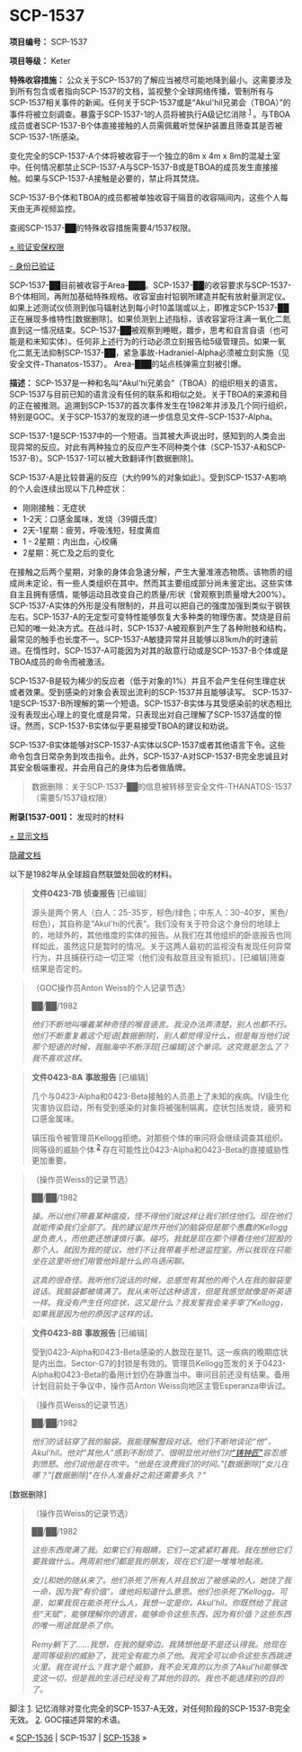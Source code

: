 # SCP-1537
                        


**项目编号：** SCP-1537

**项目等级：** Keter

**特殊收容措施：** 公众关于SCP-1537的了解应当被尽可能地降到最小。这需要涉及到所有包含或者指向SCP-1537的文档，监视整个全球网络传播，管制所有与SCP-1537相关事件的新闻。任何关于SCP-1537或是“Akul'hil兄弟会（TBOA）”的事件将被立刻调查。暴露于SCP-1537-1的人员将被执行A级记忆消除<sup class='footnoteref'>
 <a shape='rect' class='footnoteref' id='footnoteref-1' href='javascript:;' onclick='WIKIDOT.page.utils.scrollToReference(&apos;footnote-1&apos;)'>1</a>
</sup>。与TBOA成员或者SCP-1537-B个体直接接触的人员需佩戴听觉保护装置且筛查其是否被SCP-1537-1所感染。

变化完全的SCP-1537-A个体将被收容于一个独立的8m x 4m x 8m的混凝土室中。任何情况都禁止SCP-1537-A与SCP-1537-B或是TBOA的成员发生直接接触。如果与SCP-1537-A接触是必要的，禁止将其焚烧。

SCP-1537-B个体和TBOA的成员都被单独收容于隔音的收容隔间内，这些个人每天由无声视频监控。

查阅SCP-1537-██的特殊收容措施需要4/1537权限。


<a shape='rect' class='collapsible-block-link' href='javascript:;'>+&#160;&#39564;&#35777;&#23433;&#20445;&#26435;&#38480;</a>

<a shape='rect' class='collapsible-block-link' href='javascript:;'>-&#160;&#36523;&#20221;&#24050;&#39564;&#35777;</a>

SCP-1537-██目前被收容于Area-███。SCP-1537-██的收容要求与SCP-1537-B个体相同，再附加基础特殊规格。收容室由衬铅钢所建造并配有放射量测定仪。如果上述测试仪侦测到伽马辐射达到每小时10盖瑞或以上，即推定SCP-1537-██正在展现多维特性[数据删除]。如果侦测到上述指标，该收容室将注满一氧化二氮直到这一情况结束。SCP-1537-██被观察到睡眠，踱步，思考和自言自语（也可能是和未知实体）。任何非上述行为的行动必须立刻报告给5级管理员。如果一氧化二氮无法抑制SCP-1537-██，紧急事故-Hadraniel-Alpha必须被立刻实施（见安全文件-Thanatos-1537）。 Area-███的站点核弹需立刻被引爆。




**描述：** SCP-1537是一种和名叫“Akul'hi兄弟会”（TBOA）的组织相关的语言。SCP-1537与目前已知的语言没有任何的联系和相似之处。关于TBOA的来源和目的正在被推测。追溯到SCP-1537的首次事件发生在1982年并涉及几个同行组织，特别是GOC。关于SCP-1537的发现的进一步信息见文件-SCP-1537-Alpha。

SCP-1537-1是SCP-1537中的一个短语。当其被大声说出时，感知到的人类会出现异常的反应。对此有两种独立的反应产生不同种类个体（SCP-1537-A和SCP-1537-B）。SCP-1537-1可以被大致翻译作[数据删除]。

SCP-1537-A是比较普遍的反应（大约99%的对象如此）。受到SCP-1537-A影响的个人会连续出现以下几种症状：

- 刚刚接触：无症状
- 1-2天：口感金属味，发烧（39摄氏度）
- 2天-1星期：疲劳，呼吸浅短，轻度黄疸
- 1 - 2星期：内出血，心绞痛
- 2星期：死亡及之后的变化

在接触之后两个星期，对象的身体会急速分解，产生大量准液态物质。该物质的组成尚未定论，有一些人类组织在其中。然而其主要组成部分尚未鉴定出。这些实体自主且拥有感情，能够运动且改变自己的质量/形状（曾观察到质量增大200%）。SCP-1537-A实体的外形是没有限制的，并且可以把自己的强度加强到类似于钢铁左右。SCP-1537-A的无定型可变特性能够恢复大多种类的物理伤害。焚烧是目前已知的唯一处决方式。在战斗时，SCP-1537-A被观察到产生了各种附肢和结构，最常见的触手也长度不一。SCP-1537-A敏捷异常并且能够以81km/h的时速前进。在惰性时，SCP-1537-A可能因为对其的敌意行动或是SCP-1537-B个体或是TBOA成员的命令而被激活。

SCP-1537-B是较为稀少的反应者（低于对象的1%）并且不会产生任何生理症状或者效果。受到感染的对象会表现出流利的SCP-1537并且能够读写。 SCP-1537-1是SCP-1537-B所理解的第一个短语。SCP-1537-B实体与其受感染前的状态相比没有表现出心理上的变化或是异常，只表现出对自己理解了SCP-1537适度的惊讶。然而，SCP-1537-B实体似乎更易接受TBOA的建议和劝说。

SCP-1537-B实体能够对SCP-1537-A实体以SCP-1537或者其他语言下令。这些命令包含日常杂务到攻击指令。此外，SCP-1537-A对SCP-1537-B完全忠诚且对其安全极端重视，并会用自己的身体为后者做盾牌。


> 数据删除：关于SCP-1537-██的信息被转移至安全文件-THANATOS-1537 （需要5/1537级权限）
> 

**附录[1537-001]：** 发现时的材料


<a shape='rect' class='collapsible-block-link' href='javascript:;'>+&#160;&#26174;&#31034;&#25991;&#26723;</a>

<a shape='rect' class='collapsible-block-link' href='javascript:;'>&#38544;&#34255;&#25991;&#26723;</a>

以下是1982年从全球超自然联盟处回收的材料。


> **文件0423-7B** 
**侦查报告** 
[已编辑]
> 
> 源头是两个男人（白人：25-35岁，棕色/绿色；中东人：30-40岁，黑色/棕色），其自称是“Akul'hi的代表”。我们没有关于符合这个身份的地球上的，地球外的，其他维度的实体的报告。从我们在其他组织的卧底报告也同样如此，虽然这只是暂时的情况。关于这两人最初的监视没有发现任何异常行为，并且捕获行动一切正常（他们没有敌意且没有抵抗）。[已编辑]筛查结果是否定的。
> 


> （GOC操作员Anton Weiss的个人记录节选）
> 
> ██/██/1982
> 
> *他们不断地叫嚷着某种奇怪的喉音语言。我没办法弄清楚，别人也都不行。他们不断重复着这个短语[数据删除]，别人都觉得没什么，但是每当他们说那个短语的时候，我脑海中不断浮现[已编辑]这个单词。这究竟是怎么了？我不喜欢这样。* 
> 


> **文件0423-8A** 
**事故报告** 
[已编辑]
> 
> 几个与0423-Alpha和0423-Beta接触的人员患上了未知的疾病。IV级生化灾害协议启动，所有受到感染的对象将被强制隔离。症状包括发烧，疲劳和口感金属味。
> 
> 镇压指令被管理员Kellogg拒绝。对那些个体的审问将会继续调查其组织。同等级的威胁个体<sup class='footnoteref'>
 <a shape='rect' class='footnoteref' id='footnoteref-2' href='javascript:;' onclick='WIKIDOT.page.utils.scrollToReference(&apos;footnote-2&apos;)'>2</a>
</sup>存在可能性比0423-Alpha和0423-Beta的直接威胁性更加重要。
> 


> （操作员Weiss的记录节选）
> 
> ██/██/1982
> 
> *操。所以他们带着某种瘟疫，怪不得他们就这样让我们抓住他们。现在他们就能传染我们全部了。我的建议是炸开他们的脑袋但是那个愚蠢的Kellogg是负责人，而他更还想谨慎行事。碰巧，我就是现在那个得看住他们屁股的那个人。就因为我的提议，他们不让我带着手枪进监控室。所以我现在只能坐在这里听他们用管他妈是什么的鸟语闲聊。* 
> 
> *这真的很奇怪。我听他们说话的时候，总感觉有其他的两个人在我的脑袋里说话。我脑袋都被填满了。我从未听过这种语言，但是我感觉就像是听英语一样。我没有产生任何症状，这又是什么？我发誓我会亲手宰了Kellogg，如果我是因为他的原因才这样的话。* 
> 


> **文件0423-8B** 
**事故报告** 
[已编辑]
> 
> 受到0423-Alpha和0423-Beta感染的人数现在是11。这一疾病的晚期症状是内出血。Sector-G7的封锁是有效的。管理员Kellogg签发的关于0423-Alpha和0423-Beta的备用计划仍在静置当中。审问目前还没有结果。备用计划目前处于争议中，操作员Anton Weiss向地区主管Esperanza申诉过。
> 


> （操作员Weiss的记录节选）
> 
> ██/██/1982
> 
> *他们的话钻穿了我的脑袋。我能理解整段对话。他们不断地谈论“他”，Akul'hil。他对“其他人”感到不耐烦了、很明显他对他们对[“铸钟匠”](/scp-1527)容忍感到愤怒。他们说他是在吹牛。“他是在浪费我们的时间。”[数据删除]“女儿在哪？”[数据删除]“在仆人准备好之前还需要多久？”* 
> 

[数据删除]


> （操作员Weiss的记录节选）
> 
> ██/██/1982
> 
> *这些东西爬满了我。如果它们有眼睛，它们一定紧紧盯着我。我在想他它们要我做什么。两周前他们都是我的朋友，现在它们是一堆堆地黏液。* 
> 
> *女儿和她的随从来了。他们杀死了所有人并且放出了被感染的人。她饶了我一命，因为我“有价值”。谁他妈知道什么意思。他们也杀死了Kellogg。可是，如果我现在能杀死什么人，我想一定是你，Akul'hil。你既然给了我这些“天赋”，能够理解你的语言，能够命令这些东西，因为有价值？这些东西的唯一用途就是杀了你。* 
> 
> *Remy躺下了……我想，在我的腿旁边。我猜想他是不是还认得我。他现在是同等级别的威胁了，我完全有能力杀了他。我完全可以命令这些东西跳进火里。我在说什么？我才是个威胁，我不会天真的以为杀了Akul'hil能够改变这一切，但是我的生活已经没有了其他的目的。我也不能选择别的目的了。* 
> 





脚注
<a shape='rect' href='javascript:;' onclick='WIKIDOT.page.utils.scrollToReference(&apos;footnoteref-1&apos;)'>1</a>. 记忆消除对变化完全的SCP-1537-A无效，对任何阶段的SCP-1537-B完全无效。
<a shape='rect' href='javascript:;' onclick='WIKIDOT.page.utils.scrollToReference(&apos;footnoteref-2&apos;)'>2</a>. GOC描述异常的术语。



« [SCP-1536](/scp-1536) | SCP-1537 | [SCP-1538](/scp-1538) »





                    